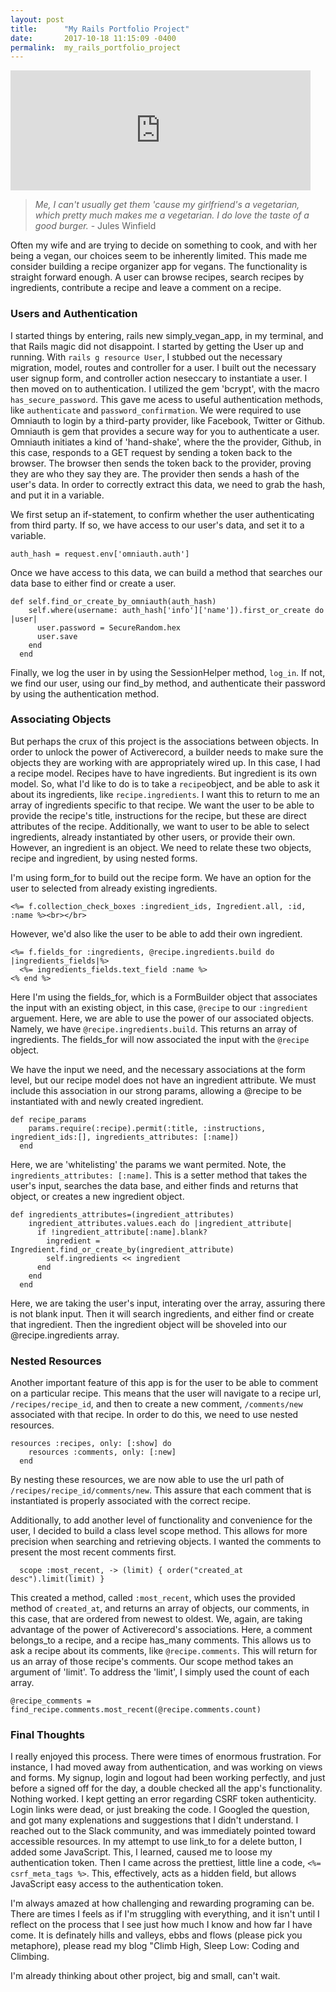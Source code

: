 ```yaml
---
layout: post
title:      "My Rails Portfolio Project"
date:       2017-10-18 11:15:09 -0400
permalink:  my_rails_portfolio_project
---
```


<iframe src="https://giphy.com/embed/CDH0spsSaqQUg" width="480" height="192" frameBorder="0" class="giphy-embed" allowFullScreen></iframe><p><a href="https://giphy.com/gifs/pulp-fiction-funny-CDH0spsSaqQUg"></a></p>


> *Me, I can't usually get them 'cause my girlfriend's a vegetarian, which pretty much makes me a vegetarian. I do love the taste of a good burger.*                   - Jules Winfield



Often my wife and are trying to decide on something to cook, and with her being a vegan, our choices seem to be inherently limited.  This made me consider building a recipe organizer app for vegans.  The functionality is straight forward enough.  A user can browse recipes,  search recipes by ingredients, contribute a recipe and leave a comment on a recipe.

### Users and Authentication

I started things by entering, rails new simply_vegan_app, in my terminal, and that Rails magic did not disappoint.  I started by getting the User up and running.  With `rails g resource User`, I stubbed out  the necessary migration, model, routes and controller for a user.  I built out the necessary user signup form, and controller action neseccary to instantiate a user.  I then moved on to authentication.  I utilized the gem 'bcrypt', with the macro `has_secure_password`.  This gave me acess to useful authentication methods, like `authenticate` and `password_confirmation`.  We were required to use Omniauth to login by a third-party provider, like Facebook, Twitter or Github.  Omniauth is gem that provides a secure way for you to authenticate a user.  Omniauth initiates a kind of 'hand-shake', where the the provider, Github, in this case, responds to a GET request by sending a token back to the browser.  The browser then sends the token back to the provider, proving they are who they say they are.  The provider then sends a hash of the user's data.  In order to correctly extract this data, we need to grab the hash, and put it in a variable.

We first setup an if-statement, to confirm whether the user authenticating from third party.  If so, we have access to our user's data, and set it to a variable.

```
auth_hash = request.env['omniauth.auth']
```

Once we have access to this data, we can build a method that searches our data base to either find or create a user.

```
def self.find_or_create_by_omniauth(auth_hash)
    self.where(username: auth_hash['info']['name']).first_or_create do |user|
      user.password = SecureRandom.hex
      user.save
    end
  end 
```

Finally, we log the user in by using the SessionHelper method, `log_in`.  If not, we find our user, using our find_by method, and authenticate their password by using the authentication method. 

### Associating Objects

But perhaps the crux of this project is the associations between objects.  In order to unlock the power of Activerecord, a builder needs to make sure the objects they are working with are appropriately wired up.  In this case, I had a recipe model.  Recipes have to have ingredients.  But ingredient is its own model.  So, what I'd like to do is to take a `recipe`object, and be able to ask it about its ingredients, like `recipe.ingredients`.  I want this to return to me an array of ingredients specific to that recipe.  We want the user to be able to provide the recipe's title, instructions for the recipe, but these are direct attributes of the recipe.  Additionally, we want to user to be able to select ingredients, already instantiated by other users, or provide their own.  However, an ingredient is an object.  We need to relate these two objects, recipe and ingredient, by using nested forms.   

I'm using form_for to build out the recipe form.  We have an option for the user to selected from already existing ingredients.


```
<%= f.collection_check_boxes :ingredient_ids, Ingredient.all, :id, :name %><br></br>
```

However, we'd also like the user to be able to add their own ingredient.

```
<%= f.fields_for :ingredients, @recipe.ingredients.build do |ingredients_fields|%>
  <%= ingredients_fields.text_field :name %>
<% end %>
```

Here I'm using the fields_for, which is a FormBuilder object that associates the input with an existing object, in this case, `@recipe` to our `:ingredient` arguement.  Here, we are able to use the power of our associated objects.  Namely, we have `@recipe.ingredients.build`. This returns an array of ingredients.  The fields_for will now associated the input with the `@recipe` object.    

We have the input we need, and the necessary associations at the form level, but our recipe model does not have an ingredient attribute.  We must include this association in our strong params, allowing a @recipe to be instantiated with and newly created ingredient.  

```
def recipe_params
    params.require(:recipe).permit(:title, :instructions, ingredient_ids:[], ingredients_attributes: [:name])
  end
```

Here, we are 'whitelisting' the params we want permited.  Note, the `ingredients_attributes: [:name]`.  This is a setter method that takes the user's input, searches the data base, and either finds and returns that object, or creates a new ingredient object.  

```
def ingredients_attributes=(ingredient_attributes)
    ingredient_attributes.values.each do |ingredient_attribute|
      if !ingredient_attribute[:name].blank?
        ingredient = Ingredient.find_or_create_by(ingredient_attribute)
        self.ingredients << ingredient
      end
    end
  end
```

Here, we are taking the user's input, interating over the array, assuring there is not blank input.  Then it will search ingredients, and either find or create that ingredient.  Then the ingredient object will be shoveled into our @recipe.ingredients array.  

### Nested Resources

Another important feature of this app is for the user to be able to comment on a particular recipe.  This means that the user will navigate to a recipe url, `/recipes/recipe_id`, and then to create a new comment, `/comments/new` associated with that recipe.  In order to do this, we need to use nested resources.  

```
resources :recipes, only: [:show] do
    resources :comments, only: [:new]
  end
```

By nesting these resources, we are now able to use the url path of `/recipes/recipe_id/comments/new`.  This assure that each comment that is instantiated is properly associated with the correct recipe. 

Additionally, to add another level of functionality and convenience for the user, I decided to build a class level scope method.  This allows for more precision when searching and retrieving objects.  I wanted the comments to present the most recent comments first.  

```
  scope :most_recent, -> (limit) { order("created_at desc").limit(limit) }
```

This created a method, called `:most_recent`, which uses the provided method of `created_at`, and returns an array of objects, our comments, in this case, that are ordered from newest to oldest.  We, again, are taking advantage of the power of  Activerecord's associations.  Here, a comment belongs_to a recipe, and a recipe has_many comments.  This allows us to ask a recipe about its comments, like `@recipe.comments`.  This will return for us an array of those recipe's comments.  Our scope method takes an argument of 'limit'.  To address the 'limit', I simply used the count of each array.  

```
@recipe_comments = find_recipe.comments.most_recent(@recipe.comments.count)
```


### Final Thoughts

I really enjoyed this process.  There were times of enormous frustration.  For instance, I had moved away from authentication, and was working on views and forms.  My signup, login and logout had been working perfectly, and just before a signed off for the day, a double checked all the app's functionality.  Nothing worked.  I kept getting an error regarding  CSRF token authenticity.  Login links were dead, or just breaking the code.  I Googled the question, and got many explenations and suggestions that I didn't understand.  I reached out to the Slack community, and was immediately pointed toward accessible resources.  In my attempt to use link_to for a delete button, I added some JavaScript.  This, I learned, caused me to loose my authentication token.  Then I came across the prettiest, little line a code, `<%= csrf_meta_tags %>`.  This, effectively, acts as a hidden field, but allows JavaScript easy access to the authentication token.  

I'm always amazed at how challenging and rewarding programing can be.  There are times I feels as if I'm struggling with everything, and it isn't until I reflect on the process that I see just how much I know and how far I have come.  It  is definately hills and valleys, ebbs and flows (please pick you metaphore), please read my blog "Climb High, Sleep Low: Coding and Climbing.  

I'm already thinking about other project, big and small, can't wait.  













